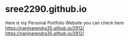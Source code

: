 # sree2290.github.io
Here is my Personal Portfolio Website you can check here   https://naninarendra35.github.io/2912/
 https://naninarendra35.github.io/2912/

